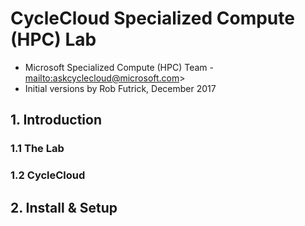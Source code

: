 # CycleCloud Specialized Compute (HPC) Lab
* Microsoft Specialized Compute (HPC) Team - <mailto:askcyclecloud@microsoft.com>>
* Initial versions by Rob Futrick, December 2017

## 1. Introduction

### 1.1  The Lab

### 1.2  CycleCloud

## 2. Install & Setup

